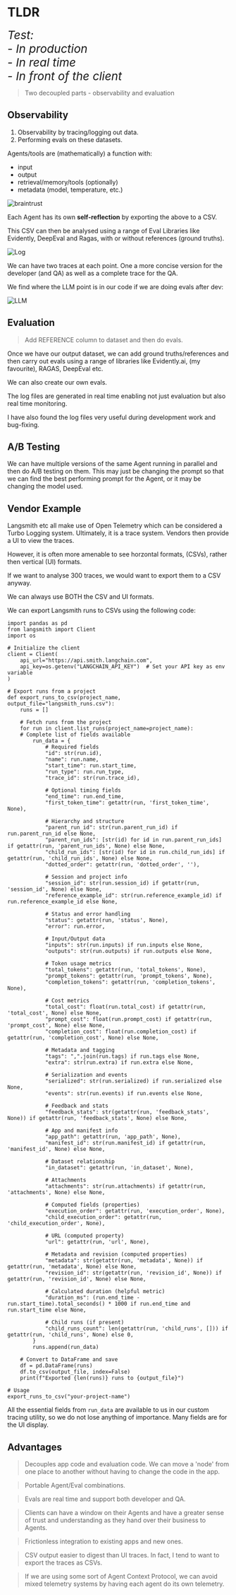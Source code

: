 # TLDR

<div style="font-style:italic;font-size:26px;">
Test:<br>
- In production<br>
- In real time<br>
- In front of the client
</div>

> Two decoupled parts - observability and evaluation

## Observability

1. Observability by tracing/logging out data.
2. Performing evals on these datasets.

Agents/tools are (mathematically) a function with:

- input
- output
- retrieval/memory/tools (optionally)
- metadata (model, temperature, etc.)

![braintrust](./images/braintrust-eval.png)

Each Agent has its own **self-reflection** by exporting the above to a CSV.

This CSV can then be analysed using a range of Eval Libraries like Evidently, DeepEval and Ragas, with or without references (ground truths).

![Log](./images/example_log_print.png)

We can have two traces at each point. One a more concise version for the developer (and QA) as well as a complete trace for the QA.

We find where the LLM point is in our code if we are doing evals after dev:

![LLM](./images/case_study4/sql-agent-2.png)
<!-- 
*(There is logging already in place L:124. We would use CSV writing, e.g. L:194 is an LLM point).* -->


## Evaluation

> Add REFERENCE column to dataset and then do evals.

Once we have our output dataset, we can add ground truths/references and then carry out evals using a range of libraries like Evidently.ai, (my favourite), RAGAS, DeepEval etc.

We can also create our own evals.

The log files are generated in real time enabling not just evaluation but also real time monitoring.

I have also found the log files very useful during development work and bug-fixing.


## A/B Testing

We can have multiple versions of the same Agent running in parallel and then do A/B testing on them. This may just be changing the prompt so that we can find the best performing prompt for the Agent, or it may be changing the model used.

## Vendor Example

Langsmith etc all make use of Open Telemetry which can be considered a Turbo Logging system. Ultimately, it is a trace system. Vendors then provide a UI to view the traces.

However, it is often more amenable to see horzontal formats, (CSVs), rather then vertical (UI) formats.

If we want to analyse 300 traces, we would want to export them to a CSV anyway.

We can always use BOTH the CSV and UI formats.

We can export Langsmith runs to CSVs using the following code:

```
import pandas as pd
from langsmith import Client
import os

# Initialize the client
client = Client(
    api_url="https://api.smith.langchain.com",
    api_key=os.getenv("LANGCHAIN_API_KEY")  # Set your API key as env variable
)

# Export runs from a project
def export_runs_to_csv(project_name, output_file="langsmith_runs.csv"):
    runs = []
    
    # Fetch runs from the project
    for run in client.list_runs(project_name=project_name):
    # Complete list of fields available
        run_data = {
            # Required fields
            "id": str(run.id),
            "name": run.name,
            "start_time": run.start_time,
            "run_type": run.run_type,
            "trace_id": str(run.trace_id),
            
            # Optional timing fields
            "end_time": run.end_time,
            "first_token_time": getattr(run, 'first_token_time', None),
            
            # Hierarchy and structure
            "parent_run_id": str(run.parent_run_id) if run.parent_run_id else None,
            "parent_run_ids": [str(id) for id in run.parent_run_ids] if getattr(run, 'parent_run_ids', None) else None,
            "child_run_ids": [str(id) for id in run.child_run_ids] if getattr(run, 'child_run_ids', None) else None,
            "dotted_order": getattr(run, 'dotted_order', ''),
            
            # Session and project info
            "session_id": str(run.session_id) if getattr(run, 'session_id', None) else None,
            "reference_example_id": str(run.reference_example_id) if run.reference_example_id else None,
            
            # Status and error handling
            "status": getattr(run, 'status', None),
            "error": run.error,
            
            # Input/Output data
            "inputs": str(run.inputs) if run.inputs else None,
            "outputs": str(run.outputs) if run.outputs else None,
            
            # Token usage metrics
            "total_tokens": getattr(run, 'total_tokens', None),
            "prompt_tokens": getattr(run, 'prompt_tokens', None),
            "completion_tokens": getattr(run, 'completion_tokens', None),
            
            # Cost metrics
            "total_cost": float(run.total_cost) if getattr(run, 'total_cost', None) else None,
            "prompt_cost": float(run.prompt_cost) if getattr(run, 'prompt_cost', None) else None,
            "completion_cost": float(run.completion_cost) if getattr(run, 'completion_cost', None) else None,
            
            # Metadata and tagging
            "tags": ",".join(run.tags) if run.tags else None,
            "extra": str(run.extra) if run.extra else None,
            
            # Serialization and events
            "serialized": str(run.serialized) if run.serialized else None,
            "events": str(run.events) if run.events else None,
            
            # Feedback and stats
            "feedback_stats": str(getattr(run, 'feedback_stats', None)) if getattr(run, 'feedback_stats', None) else None,
            
            # App and manifest info
            "app_path": getattr(run, 'app_path', None),
            "manifest_id": str(run.manifest_id) if getattr(run, 'manifest_id', None) else None,
            
            # Dataset relationship
            "in_dataset": getattr(run, 'in_dataset', None),
            
            # Attachments
            "attachments": str(run.attachments) if getattr(run, 'attachments', None) else None,
            
            # Computed fields (properties)
            "execution_order": getattr(run, 'execution_order', None),
            "child_execution_order": getattr(run, 'child_execution_order', None),
            
            # URL (computed property)
            "url": getattr(run, 'url', None),
            
            # Metadata and revision (computed properties)
            "metadata": str(getattr(run, 'metadata', None)) if getattr(run, 'metadata', None) else None,
            "revision_id": str(getattr(run, 'revision_id', None)) if getattr(run, 'revision_id', None) else None,
            
            # Calculated duration (helpful metric)
            "duration_ms": (run.end_time - run.start_time).total_seconds() * 1000 if run.end_time and run.start_time else None,
            
            # Child runs (if present)
            "child_runs_count": len(getattr(run, 'child_runs', [])) if getattr(run, 'child_runs', None) else 0,
        }
        runs.append(run_data)
    
    # Convert to DataFrame and save
    df = pd.DataFrame(runs)
    df.to_csv(output_file, index=False)
    print(f"Exported {len(runs)} runs to {output_file}")

# Usage
export_runs_to_csv("your-project-name")
```

All the essential fields from `run_data` are available to us in our custom tracing utility, so we do not lose anything of importance. Many fields are for the UI display.


## Advantages

> Decouples app code and evaluation code. We can move a 'node' from one place to another without having to change the code in the app.

> Portable Agent/Eval combinations.

> Evals are real time and support both developer and QA. 

> Clients can have a window on their Agents and have a greater sense of trust and understanding as they hand over their business to Agents.

> Frictionless integration to existing apps and new ones.

> CSV output easier to digest than UI traces. In fact, I tend to want to export the traces as CSVs.

> If we are using some sort of Agent Context Protocol, we can avoid mixed telemetry systems by having each agent do its own telemetry.

<br>
